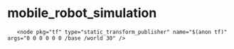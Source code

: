 # mobile_robot_simulation



  <!-- Node for publishing the transform from the world to the Pick-It frame -->
  
  <node name="static_tf" type="static_transform_publisher"
      args="0 0 0 3.14 0 0 /world /fixed_base" pkg="tf2_ros" />
      
      
       <node pkg="tf" type="static_transform_publisher" name="$(anon tf)" args="0 0 0 0 0 0 /base /world 30" />
       
       

       


